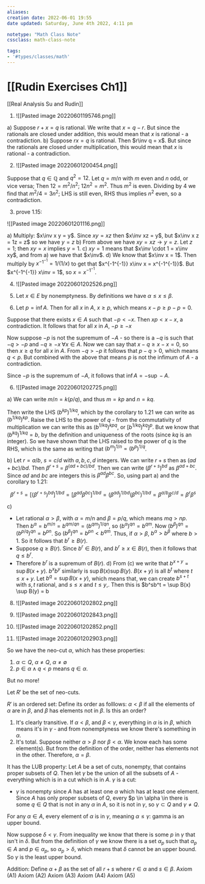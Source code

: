 ```yaml
---
aliases:
creation date: 2022-06-01 19:55
date updated: Saturday, June 4th 2022, 4:11 pm

notetype: "Math Class Note"
cssclass: math-class-note

tags: 
- '#types/classes/math'
---
```


# [[Rudin Exercises Ch1]]
[[Real Analysis Su and Rudin]]

1) ![[Pasted image 20220601195746.png]]

a) Suppose $r + x = q$ is rational. We write that $x = q - r$. But since the rationals are closed under addition, this would mean that $x$ is rational - a contradiction. 
b) Suppose $rx = q$ is rational. Then $r\inv q = x$.   But since the rationals are closed under multiplication, this would mean that $x$ is rational - a contradiction. 

2) ![[Pasted image 20220601200454.png]]

Suppose that $q \in \mathbb{Q}$ and $q^2 = 12$. Let $q = m/n$ with $m$ even and $n$ odd, or vice versa; Then $12 = m^2/n^2$; $12 n^2 = m^2$. Thus $m^2$ is even. Dividing by $4$ we find that $m^2/4 = 3n^2$; LHS is still even, RHS thus implies $n^2$ even, so a contradiction. 

3) prove 1.15:

![[Pasted image 20220601201116.png]]

a) Multiply: $x\inv x y = y$. Since $xy = xz$ then $x\inv xz = y$, but $x\inv x z = 1z = z$ so we have $y = z$
b) From above we have $xy = xz \to y = z$. Let $z = 1$; then $xy = x$ implies $y = 1$. 
c) $xy = 1$ means that $x\inv \cdot 1 = x\inv xy$, and from a) we have that  $x\inv$.
d) We know that $x\inv x = 1$. Then multiply by $x^{-1^{-1}} = 1/(1/x)$ to get that $x^{-1^{-1}} x\inv x = x^{-1^{-1}}$. But $x^{-1^{-1}} x\inv = 1$, so $x = x^{-1^{-1}}$. 

4) ![[Pasted image 20220601202526.png]]

4) Let $x \in E$ by nonemptyness. By definitions we have $\alpha \leq x \leq \beta$. 
5) Let $p = \inf A$. Then for all $x$ in $A$, $x \geq p$, which means $x - p \geq p - p = 0$. 

Suppose that there exists $x \in A$ such that $-p < -x$. Then $xp < x - x$, a contradiction. It follows that for all $x$ in $A$, $-p \geq -x$ 

Now suppose $-p$ is not the supremum of $-A$ - so there is a  $-q$ is such that $-q > -p$ and $-q \geq -x \; \forall x \in A$. 
Now we can say that $x - q \geq x - x = 0$, so then $x \geq q$ for all $x$ in $A$. 
From $-q > -p$ it follows that  $p - q > 0$, which means $q < p$. But combined with the above that means $p$ is not the infimum of $A$ - a contradiction. 

Since $-p$ is the supremum of $-A$, it follows that $\inf A = - \sup -A$. 


6) ![[Pasted image 20220601202725.png]]

a) We can write $m/n = k(p/q)$, and thus $m = kp$ and $n = kq$. 

Then write the LHS $(b^{kp})^{1/kq}$, which by the corollary to 1.21 we can write as $(b^{1/kq} )^{kp}$. Raise the LHS to the power of $q$ - from the commutativity of multiplication we can write this as $(b^{1/kq} )^{kpq}$, or $[b^{1/kq} )^{kq}]^p$. But we know that $(b^{kq})^{1/kq} = b$, by the definition and uniqueness of the roots (since $kq$ is an integer). So we have shown that the LHS raised to the power of $q$ is the RHS, which is the same as writing that $(b^m)^{1/n} = (b^p)^{1/q}$.

b) Let $r = a/b$, $s = c/d$ with $a,b,c,d$ integers. We can write $r + s$ then as $(ad + bc)/bd$. 
Then $\beta^{r + s}$ = $\beta^{(ad + bc)/bd}$. Then we can write $(\beta^{r+s})^{bd}$ as $\beta^{ad + bc}$. Since $ad$ and $bc$ are integers this is $\beta^{ad}\beta^{bc}$. So, using part a) and the corollary to 1.21:

$$\beta^{r+s} = [(\beta^{r+s})^{bd}]^{1/bd} = [\beta^{ad}\beta^{bc}]^{1/bd} = (\beta^{ad})^{1/bd}(\beta^{bc})^{1/bd} = \beta^{a/b}\beta^{c/d} = \beta^r\beta^s$$

c) 
- Let rational $\alpha > \beta$, with $\alpha = m/n$ and $\beta = p/q$, which means $mq > np$. Then $b^\alpha = b^{m/n} = b^{qm/qn} = (b^{qm})^{1/qn}$, so $(b^\alpha)^{qn} = b^{qm}$. Now $(b^\beta)^{qn} = (b^{p/q})^{qn} = b^{pn}$. So $(b^\beta)^{qn} = b^{pn} < b^{qm}$. Thus, if $\alpha > \beta$, $b^\alpha > b^\beta$ where $b > 1$.  So it follows that $b^r \geq B(r)$.  
- Suppose $q \geq B(r)$. Since $b^r \in B(r)$, and $b^r \geq x \in B(r)$, then it follows that $q \leq b^r$. 
- Therefore $b^r$ is a supremum of $B(r)$. 
d) From (c) we write that $b^{x + y} = \sup B(x + y)$. $b^x b^y$ similarly is $\sup B(x) \sup B(y)$. 
$B(x + y)$ is all $b^t$ where $t \leq x + y$. Let $b^q = \sup B(x + y)$, which means that, we can create $b^{s+t}$ with $s, t$ rational, and $s \leq x$ and $t \leq y$,. Then this is $b^sb^t = \sup B(x) \sup B(y) = b




8) ![[Pasted image 20220601202802.png]]




12) ![[Pasted image 20220601202843.png]]


15) ![[Pasted image 20220601202852.png]]



20) ![[Pasted image 20220601202903.png]]

So we have the neo-cut $\alpha$, which has these properties:
1) $\alpha \subset Q$, $\alpha \neq Q$, $\alpha \neq \emptyset$
2) $p \in \alpha \land q < p$ means $q \in \alpha$. 

But no more!

Let $R'$ be the set of neo-cuts. 

$R'$ is an ordered set:
Define its order as folllows: $\alpha < \beta$ if all the elements of $\alpha$ are in $\beta$, and $\beta$ has elements not in $\beta$. Is this an order?
1) It's clearly transitive. If $\alpha < \beta$, and $\beta < \gamma$, everything in $\alpha$ is in $\beta$, which means it's in $\gamma$ - and from nonemptyness we know there's something in $\alpha$.
2) It's total. Suppose neither $\alpha > \beta$ nor $\beta < \alpha$. We know each has some element(s). But from the definition of the order, neither has elements not in the other. Therefore, $\alpha = \beta$. 

It has the LUB property:
Let $A$ be a set of cuts, nonempty, that contains proper subsets of $Q$. Then let $\gamma$ be the union of all the subsets of $A$ - everything which is in a cut which is in $A$. $\gamma$ is a cut:
- $\gamma$ is nonempty since $A$ has at least one $\alpha$ which has at least one element. Since $A$ has only proper subsets of $Q$, every $p \in \alpha \in there is some $q \in Q$ that is not in any $\alpha$ in $A$, so it is not in $\gamma$, so $\gamma \subset Q$ and $\gamma \neq Q$.

For any $\alpha \in A$, every element of $\alpha$ is in $\gamma$, meaning $\alpha \leq \gamma$: gamma is an upper bound.

Now suppose $\delta < \gamma$. From inequality we know that there is some $p$ in $\gamma$ that isn't in $\delta$. But from the definition of $\gamma$ we know there is a set $\alpha_p$ such that $\alpha_p \in A$ and $p \in \alpha_p$, so $\alpha_p > \delta$, which means that $\delta$ cannot be an upper bound. So $\gamma$ is the least upper bound. 

Addition:
Define $\alpha + \beta$ as the set of all $r + s$ where $r \in \alpha$ and $s \in \beta$. 
Axiom (A1)
Axiom (A2)
Axiom (A3)
Axiom (A4)
Axiom (A5)
